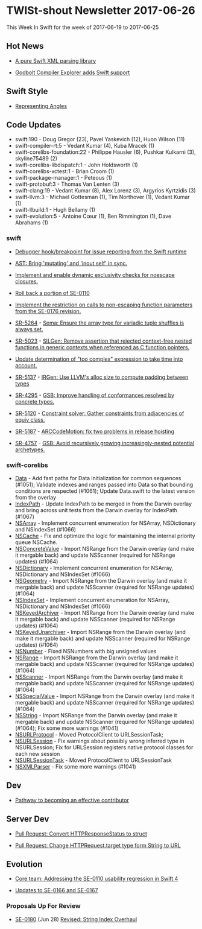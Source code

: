 # TWISt-shout Newsletter 2017-06-26
This Week In Swift for the week of 2017-06-19 to 2017-06-25

## Hot News

* [A pure Swift XML parsing library](https://lists.swift.org/pipermail/swift-users/Week-of-Mon-20170619/005674.html)

* [Godbolt Compiler Explorer adds	Swift support](https://lists.swift.org/pipermail/swift-evolution/Week-of-Mon-20170619/037643.html)

## Swift Style

* [Representing Angles](https://lists.swift.org/pipermail/swift-users/Week-of-Mon-20170619/005618.html)

## Code Updates

* swift:190 - Doug Gregor (23), Pavel Yaskevich (12), Huon Wilson (11)
* swift-compiler-rt:5 - Vedant Kumar (4), Kuba Mracek (1)
* swift-corelibs-foundation:22 - Philippe Hausler (6), Pushkar Kulkarni (3), skyline75489 (2)
* swift-corelibs-libdispatch:1 - John Holdsworth (1)
* swift-corelibs-xctest:1 - Brian Croom (1)
* swift-package-manager:1 - Peteous (1)
* swift-protobuf:3 - Thomas Van Lenten (3)
* swift-clang:19 - Vedant Kumar (8), Alex Lorenz (3), Argyrios Kyrtzidis (3)
* swift-llvm:3 - Michael Gottesman (1), Tim Northover (1), Vedant Kumar (1)
* swift-llbuild:1 - Hugh Bellamy (1)
* swift-evolution:5 - Antoine Cœur (1), Ben Rimmington (1), Dave Abrahams (1)

### swift

* [Debugger hook/breakpoint for issue reporting from the Swift runtime](https://github.com/apple/swift/commit/fec8d72ea318acd638982334804db5b6c6714a2f)

* [AST: Bring 'mutating' and 'inout self' in sync.](https://github.com/apple/swift/commit/77de3dc1f29e71bef6bf3707a66cc97164710fd1)

* [Implement and enable dynamic exclusivity checks for noescape closures.](https://github.com/apple/swift/commit/fcfabfd5d24a09412d0dd30e11d2623c8b611573)

* [Roll back a portion of SE-0110](https://github.com/apple/swift/commit/0ba4a312af17228afb9613874b1400cdfe520fae)

* [Implement the restriction on calls to non-escaping function parameters from the SE-0176 revision.](https://github.com/apple/swift/commit/c131ea4d18a47e25079e9bb7fb7e10d85d92b3e2)

* [SR-5264](https://bugs.swift.org/browse/SR-5264) - [Sema: Ensure the array type for variadic tuple shuffles is always set.](https://github.com/apple/swift/commit/8548693c9ada6ea62cddd3e18ed65969119ff3e7)

* [SR-5023](https://bugs.swift.org/browse/SR-5023) - [SILGen: Remove assertion that rejected context-free nested functions in generic contexts when referenced as C function pointers.](https://github.com/apple/swift/commit/141a0b0d063e52dc1f94d194011dd1e8b9cbb4f9)

* [Update determination of "too complex" expression to take time into account.](https://github.com/apple/swift/commit/e51e3e4bd46a4c2b7c0c8fd49e9c6cd4a968ca50)

* [SR-5137](https://bugs.swift.org/browse/SR-5137) - [IRGen: Use LLVM's alloc size to compute padding between types](https://github.com/apple/swift/commit/b38cacb3e92f7732eb46228bd3057eaf380e7d23)

* [SR-4295](https://bugs.swift.org/browse/SR-4295) - [GSB: Improve handling of conformances resolved by concrete types.](https://github.com/apple/swift/commit/52e52b564be02396a70be548542ba53bf6cc8688)

* [SR-5120](https://bugs.swift.org/browse/SR-5120) - [Constraint solver: Gather constraints from adjacencies of equiv class.](https://github.com/apple/swift/commit/687624e3173db98a91345157501fe03ae97b9865)

* [SR-5187](https://bugs.swift.org/browse/SR-5187) - [ARCCodeMotion: fix two problems in release hoisting](https://github.com/apple/swift/commit/8193b084e47d6c3df00b1adef828702f357aceb5)

* [SR-4757](https://bugs.swift.org/browse/SR-4757) - [GSB: Avoid recursively growing increasingly-nested potential archetypes.](https://github.com/apple/swift/commit/a72a2bf730bd7a5387e986ab2b6c20b4fca5aab0)
  
### swift-corelibs

* [Data](https://github.com/apple/swift-corelibs-foundation/commits/master/Foundation/Data.swift) - Add fast paths for Data initialization for common sequences (#1051); Validate indexes and ranges passed into Data so that bounding conditions are respected (#1061); Update Data.swift to the latest version from the overlay
* [IndexPath](https://github.com/apple/swift-corelibs-foundation/commits/master/Foundation/IndexPath.swift) - Update IndexPath to be merged in from the Darwin overlay and bring across unit tests from the Darwin overlay for IndexPath (#1067)
* [NSArray](https://github.com/apple/swift-corelibs-foundation/commits/master/Foundation/NSArray.swift) - Implement concurrent enumeration for NSArray, NSDictionary and NSIndexSet (#1066)
* [NSCache](https://github.com/apple/swift-corelibs-foundation/commits/master/Foundation/NSCache.swift) - Fix and optimize the logic for maintaining the internal priority queue NSCache.
* [NSConcreteValue](https://github.com/apple/swift-corelibs-foundation/commits/master/Foundation/NSConcreteValue.swift) - Import NSRange from the Darwin overlay (and make it mergable back) and update NSScanner (required for NSRange updates) (#1064)
* [NSDictionary](https://github.com/apple/swift-corelibs-foundation/commits/master/Foundation/NSDictionary.swift) - Implement concurrent enumeration for NSArray, NSDictionary and NSIndexSet (#1066)
* [NSGeometry](https://github.com/apple/swift-corelibs-foundation/commits/master/Foundation/NSGeometry.swift) - Import NSRange from the Darwin overlay (and make it mergable back) and update NSScanner (required for NSRange updates) (#1064)
* [NSIndexSet](https://github.com/apple/swift-corelibs-foundation/commits/master/Foundation/NSIndexSet.swift) - Implement concurrent enumeration for NSArray, NSDictionary and NSIndexSet (#1066)
* [NSKeyedArchiver](https://github.com/apple/swift-corelibs-foundation/commits/master/Foundation/NSKeyedArchiver.swift) - Import NSRange from the Darwin overlay (and make it mergable back) and update NSScanner (required for NSRange updates) (#1064)
* [NSKeyedUnarchiver](https://github.com/apple/swift-corelibs-foundation/commits/master/Foundation/NSKeyedUnarchiver.swift) - Import NSRange from the Darwin overlay (and make it mergable back) and update NSScanner (required for NSRange updates) (#1064)
* [NSNumber](https://github.com/apple/swift-corelibs-foundation/commits/master/Foundation/NSNumber.swift) - Fixed NSNumbers with big unsigned values
* [NSRange](https://github.com/apple/swift-corelibs-foundation/commits/master/Foundation/NSRange.swift) - Import NSRange from the Darwin overlay (and make it mergable back) and update NSScanner (required for NSRange updates) (#1064)
* [NSScanner](https://github.com/apple/swift-corelibs-foundation/commits/master/Foundation/NSScanner.swift) - Import NSRange from the Darwin overlay (and make it mergable back) and update NSScanner (required for NSRange updates) (#1064)
* [NSSpecialValue](https://github.com/apple/swift-corelibs-foundation/commits/master/Foundation/NSSpecialValue.swift) - Import NSRange from the Darwin overlay (and make it mergable back) and update NSScanner (required for NSRange updates) (#1064)
* [NSString](https://github.com/apple/swift-corelibs-foundation/commits/master/Foundation/NSString.swift) - Import NSRange from the Darwin overlay (and make it mergable back) and update NSScanner (required for NSRange updates) (#1064); Fix some more warnings (#1041)
* [NSURLProtocol](https://github.com/apple/swift-corelibs-foundation/commits/master/Foundation/NSURLProtocol.swift) - Moved ProtocolClient to URLSessionTask;
* [NSURLSession](https://github.com/apple/swift-corelibs-foundation/commits/master/Foundation/NSURLSession/NSURLSession.swift) - Fix warnings about possibly wrong inferred type in NSURLSession; Fix for URLSession registers native protocol classes for each new session
* [NSURLSessionTask](https://github.com/apple/swift-corelibs-foundation/commits/master/Foundation/NSURLSession/NSURLSessionTask.swift) - Moved ProtocolClient to URLSessionTask
* [NSXMLParser](https://github.com/apple/swift-corelibs-foundation/commits/master/Foundation/NSXMLParser.swift) - Fix some more warnings (#1041)

## Dev

* [Pathway to becoming an effective contributor](https://lists.swift.org/pipermail/swift-dev/Week-of-Mon-20170619/004835.html)

## Server Dev

* [Pull Request: Convert HTTPResponseStatus to struct](https://lists.swift.org/pipermail/swift-server-dev/Week-of-Mon-20170619/000609.html)

* [Pull Request: Change HTTPRequest.target type form String to URL](https://lists.swift.org/pipermail/swift-server-dev/Week-of-Mon-20170619/000610.html)

## Evolution

* [Core team: Addressing the SE-0110 usability regression in Swift 4](https://lists.swift.org/pipermail/swift-evolution-announce/2017-June/000386.html)

* [Updates to SE-0166 and SE-0167](https://lists.swift.org/pipermail/swift-evolution/Week-of-Mon-20170619/037672.html)

### Proposals Up For Review

* [SE-0180](https://github.com/apple/swift-evolution/blob/master/proposals/0180-string-index-overhaul.md) (Jun 28) [Revised: String Index Overhaul](https://lists.swift.org/pipermail/swift-evolution-announce/2017-June/000387.html)
